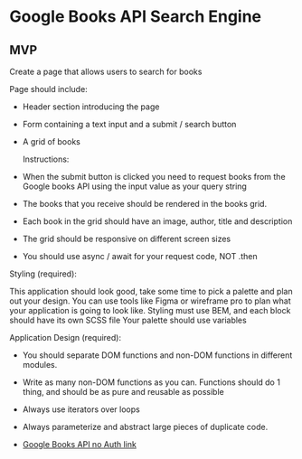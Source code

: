 # Google Books API Search Engine

## MVP

Create a page that allows users to search for books

Page should include:
-   Header section introducing the page
-   Form containing a text input and a submit / search button
-   A grid of books

    Instructions:

-   When the submit button is clicked you need to request books from the Google books API using the input value as your query string
-   The books that you receive should be rendered in the books grid.
-   Each book in the grid should have an image, author, title and description
-   The grid should be responsive on different screen sizes
-   You should use async / await for your request code, NOT .then

Styling (required):

This application should look good, take some time to pick a palette and plan out your design. You can use tools like Figma or wireframe pro to plan what your application is going to look like.
Styling must use BEM, and each block should have its own SCSS file Your palette should use variables

Application Design (required):

-   You should separate DOM functions and non-DOM functions in different modules.
-   Write as many non-DOM functions as you can. Functions should do 1 thing, and should be as pure and reusable as possible
-   Always use iterators over loops
-   Always parameterize and abstract large pieces of duplicate code.


-   [Google Books API no Auth link](https://developers.google.com/books/docs/v1/using#WorkingVolumes)
